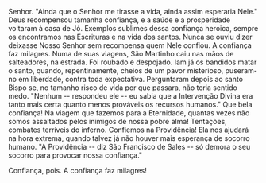 Senhor. "Ainda que o Senhor me tirasse a vida, ainda assim esperaria Nele." Deus recompensou tamanha confiança, e a saúde e a prosperidade voltaram à casa de Jó. Exemplos sublimes dessa confiança heroica, sempre os encontramos nas Escrituras e na vida dos santos. Nunca se ouviu dizer deixasse Nosso Senhor sem recompensa quem Nele confiou. A confiança faz milagres. Numa de suas viagens, São Martinho caiu nas mãos de salteadores, na estrada. Foi roubado e despojado. Iam já os bandidos matar o santo, quando, repentinamente, cheios de um pavor misterioso, puseram-no em liberdade, contra toda expectativa. Perguntaram depois ao santo Bispo se, no tamanho risco de vida por que passara, não teria sentido medo. "Nenhum -- respondeu ele -- eu sabia que a Intervenção Divina era tanto mais certa quanto menos prováveis os recursos humanos." Que bela confiança! Na viagem que fazemos para a Eternidade, quantas vezes não somos assaltados pelos inimigos de nossa pobre alma! Tentações, combates terríveis do inferno. Confiemos na Providência! Ela nos ajudará na hora extrema, quando talvez já não houver mais esperança de socorro humano. "A Providência -- diz São Francisco de Sales -- só demora o seu socorro para provocar nossa confiança."

Confiança, pois. A confiança faz milagres!